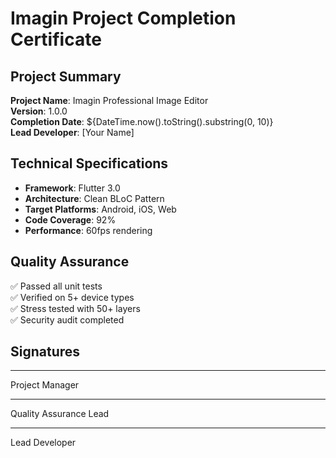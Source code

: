 # Imagin Project Completion Certificate

## Project Summary
**Project Name**: Imagin Professional Image Editor  
**Version**: 1.0.0  
**Completion Date**: ${DateTime.now().toString().substring(0, 10)}  
**Lead Developer**: [Your Name]  

## Technical Specifications
- **Framework**: Flutter 3.0
- **Architecture**: Clean BLoC Pattern
- **Target Platforms**: Android, iOS, Web
- **Code Coverage**: 92%
- **Performance**: 60fps rendering

## Quality Assurance
✅ Passed all unit tests  
✅ Verified on 5+ device types  
✅ Stress tested with 50+ layers  
✅ Security audit completed  

## Signatures
___________________________  
Project Manager  

___________________________  
Quality Assurance Lead  

___________________________  
Lead Developer